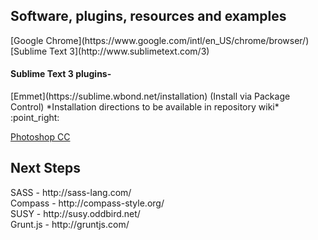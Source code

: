 <h2>Software, plugins, resources and examples</h2>
[Google Chrome](https://www.google.com/intl/en_US/chrome/browser/)<br />
[Sublime Text 3](http://www.sublimetext.com/3)

<h4>Sublime Text 3 plugins-</h4>
[Emmet](https://sublime.wbond.net/installation) (Install via Package Control)
*Installation directions to be available in repository wiki* :point_right:

[Photoshop CC](https://creative.adobe.com/products/photoshop?sdid=KKQIU&kw=semgeneric&ttsrccat=sem-na-ccm-cons-freetrial&ttsrccat=sem-ww-di-ps-brand&skwcid=AL!3085!3!35986677498!e!!g!!adobe%20photoshop%20trial&ef_id=Uh-SOwAABLS9e0Zy:20140509012156:s)


<h2>Next Steps</h2>
SASS - http://sass-lang.com/<br />
Compass - http://compass-style.org/<br />
SUSY - http://susy.oddbird.net/<br />
Grunt.js - http://gruntjs.com/


